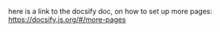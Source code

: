 here is a link to the docsify doc, on how to set up more pages: https://docsify.js.org/#/more-pages
